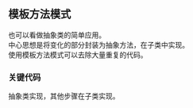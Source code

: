 ## 模板方法模式
也可以看做抽象类的简单应用。  
中心思想是将变化的部分封装为抽象方法，在子类中实现。  
使用模板方法模式可以去除大量重复的代码。

### 关键代码
抽象类实现，其他步骤在子类实现。
